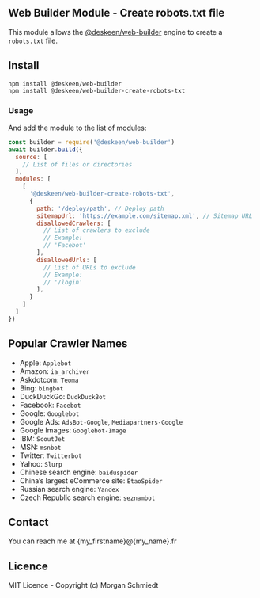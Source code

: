 ## Web Builder Module - Create robots.txt file

This module allows the [@deskeen/web-builder](https://github.com/deskeen/web-builder) engine to create a `robots.txt` file.

## Install

```
npm install @deskeen/web-builder
npm install @deskeen/web-builder-create-robots-txt
```

### Usage

And add the module to the list of modules: 

```javascript
const builder = require('@deskeen/web-builder')
await builder.build({
  source: [
    // List of files or directories
  ],
  modules: [
    [
      '@deskeen/web-builder-create-robots-txt',
      {
        path: '/deploy/path', // Deploy path
        sitemapUrl: 'https://example.com/sitemap.xml', // Sitemap URL
        disallowedCrawlers: [
          // List of crawlers to exclude
          // Example:
          // 'Facebot'
        ],
        disallowedUrls: [
          // List of URLs to exclude
          // Example:
          // '/login'
        ],
      }
    ]
  ]
})
```


## Popular Crawler Names

- Apple: `Applebot`
- Amazon: `ia_archiver`
- Askdotcom: `Teoma`
- Bing: `bingbot`
- DuckDuckGo: `DuckDuckBot`
- Facebook: `Facebot`
- Google: `Googlebot`
- Google Ads: `AdsBot-Google`, `Mediapartners-Google`
- Google Images: `Googlebot-Image`
- IBM: `ScoutJet`
- MSN: `msnbot`
- Twitter: `Twitterbot`
- Yahoo: `Slurp`
- Chinese search engine: `baiduspider`
- China’s largest eCommerce site: `EtaoSpider`
- Russian search engine: `Yandex`
- Czech Republic search engine: `seznambot`


## Contact

You can reach me at {my_firstname}@{my_name}.fr


## Licence

MIT Licence - Copyright (c) Morgan Schmiedt